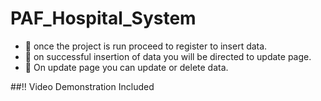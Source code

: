 # PAF_Hospital_System

* 💪 once the project is run proceed to register to insert data.
* 💪 on successful insertion of data you will be directed to update page.
* 💪 On update page you can update or delete data.

##!! Video Demonstration Included
